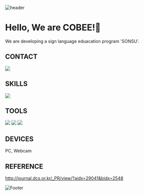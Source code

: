 ![header](https://capsule-render.vercel.app/api?type=waving&color=timeGradient&height=300&section=header&text=SONSU%20&fontSize=90)
# Hello, We are COBEE!👋

We are developing a sign language eduacation program 'SONSU'.

## CONTACT
[![](https://img.shields.io/badge/-gmail-grey?logo=gmail)](mailto:"teamcobee@gmail.com")

## SKILLS
<img src="https://img.shields.io/badge/React-61DAFB?style=flat&logo=react&logoColor=FFFFFF"/>

## TOOLS
<!-- 공식 로고 색상과 정확한 로고 이름 모아보는 사이트 : https://simpleicons.org/ -->
<!-- <img src="https://img.shields.io/badge/이름-색상코드?style=flat&logo=로고명&logoColor=FFFFFF"/> -->

<img src="https://img.shields.io/badge/Anaconda-44A833?style=flat&logo=anaconda&logoColor=FFFFFF"/> <img src="https://img.shields.io/badge/Colab-F9AB00?style=flat&logo=colab&logoColor=FFFFFF"/> <img src="https://img.shields.io/badge/Visual Studio Code-007ACC?style=flat&logo=Visual Studio Code&logoColor=FFFFFF"/>


## DEVICES
PC, Webcam

## REFERENCE
http://journal.dcs.or.kr/_PR/view/?aidx=29041&bidx=2548


![Footer](https://capsule-render.vercel.app/api?type=waving&color=timeGradient&height=200&section=footer)
